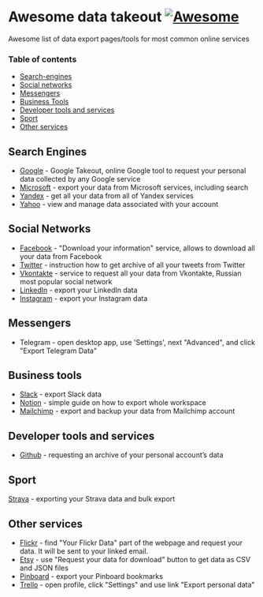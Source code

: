 # Awesome data takeout  [![Awesome](https://cdn.rawgit.com/sindresorhus/awesome/d7305f38d29fed78fa85652e3a63e154dd8e8829/media/badge.svg)](https://github.com/sindresorhus/awesome)

Awesome list of data export pages/tools for most common online services

### Table of contents

* [Search-engines](#search-engines)
* [Social networks](#social-networks)
* [Messengers](#messengers)
* [Business Tools](#business-tools)
* [Developer tools and services](#developer-tools-and-services)
* [Sport](#sport)
* [Other services](#other-services)

## Search Engines

* [Google](https://takeout.google.com) - Google Takeout, online Google tool to request your personal data collected by any Google service
* [Microsoft](https://account.microsoft.com/privacy/activity-history?view=voice) - export your data from Microsoft services, including search
* [Yandex](https://passport.yandex.ru/profile/data) - get all your data from all of Yandex services
* [Yahoo](https://help.yahoo.com/kb/find-download-data-sln28671.html) - view and manage data associated with your account

## Social Networks

* [Facebook](https://www.facebook.com/dyi/) - "Download your information" service, allows to download all your data from Facebook
* [Twitter](https://twitter.com/settings/download_your_data) - instruction how to get archive of all your tweets from Twitter
* [Vkontakte](https://vk.com/data_protection) - service to request all your data from Vkontakte, Russian most popular social network
* [LinkedIn](https://www.linkedin.com/psettings/member-data) - export your LinkedIn data
* [Instagram](https://www.instagram.com/download/request/) - export your Instagram data

## Messengers

* Telegram - open desktop app, use 'Settings', next "Advanced", and click "Export Telegram Data"

## Business tools

* [Slack](https://slack.com/intl/en-fr/help/articles/201658943) - export Slack data 
* [Notion](https://www.notion.so/help/export-your-content#export-your-entire-workspace) - simple guide on how to export whole workspace
* [Mailchimp](https://mailchimp.com/help/export-back-up-data/) - export and backup your data from Mailchimp account

## Developer tools and services

* [Github](https://docs.github.com/en/get-started/privacy-on-github/requesting-an-archive-of-your-personal-accounts-data) - requesting an archive of your personal account’s data

## Sport

[Strava](https://support.strava.com/hc/en-us/articles/216918437-Exporting-your-Data-and-Bulk-Export) - exporting your Strava data and bulk export


## Other services

* [Flickr](https://www.flickr.com/account/) - find "Your Flickr Data" part of the webpage and request your data. It will be sent to your linked email.
* [Etsy](https://www.etsy.com/your/account/privacy) - use "Request your data for download" button to get data as CSV and JSON files
* [Pinboard](https://pinboard.in/settings/backup) - export your Pinboard bookmarks
* [Trello](https://trello.com) - open profile, click "Settings" and use link "Export personal data"
